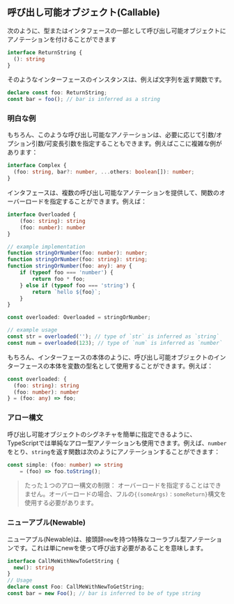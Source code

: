 ## 呼び出し可能オブジェクト(Callable)
次のように、型またはインタフェースの一部として呼び出し可能オブジェクトにアノテーションを付けることができます

```ts
interface ReturnString {
  (): string
}
```
そのようなインターフェースのインスタンスは、例えば文字列を返す関数です。

```ts
declare const foo: ReturnString;
const bar = foo(); // bar is inferred as a string
```

### 明白な例
もちろん、このような呼び出し可能なアノテーションは、必要に応じて引数/オプション引数/可変長引数を指定することもできます。例えばここに複雑な例があります：

```ts
interface Complex {
  (foo: string, bar?: number, ...others: boolean[]): number;
}
```

インタフェースは、複数の呼び出し可能なアノテーションを提供して、関数のオーバーロードを指定することができます。例えば：

```ts
interface Overloaded {
    (foo: string): string
    (foo: number): number
}

// example implementation
function stringOrNumber(foo: number): number;
function stringOrNumber(foo: string): string;
function stringOrNumber(foo: any): any {
    if (typeof foo === 'number') {
        return foo * foo;
    } else if (typeof foo === 'string') {
        return `hello ${foo}`;
    }
}

const overloaded: Overloaded = stringOrNumber;

// example usage
const str = overloaded(''); // type of `str` is inferred as `string`
const num = overloaded(123); // type of `num` is inferred as `number`
```

もちろん、インターフェースの本体のように、呼び出し可能オブジェクトのインターフェースの本体を変数の型名として使用することができます。例えば：

```ts
const overloaded: {
  (foo: string): string
  (foo: number): number
} = (foo: any) => foo;
```

### アロー構文
呼び出し可能オブジェクトのシグネチャを簡単に指定できるように、TypeScriptでは単純なアロー型アノテーションも使用できます。例えば、`number`をとり、`string`を返す関数は次のようにアノテーションすることができます：

```ts
const simple: (foo: number) => string
    = (foo) => foo.toString();
```

> たった１つのアロー構文の制限： オーバーロードを指定することはできません。オーバーロードの場合、フルの`{(someArgs)：someReturn}`構文を使用する必要があります。

### ニューアブル(Newable)

ニューアブル(Newable)は、接頭辞`new`を持つ特殊なコーラブル型アノテーションです。これは単にnewを使って呼び出す必要があることを意味します。

```ts
interface CallMeWithNewToGetString {
  new(): string
}
// Usage
declare const Foo: CallMeWithNewToGetString;
const bar = new Foo(); // bar is inferred to be of type string
```
